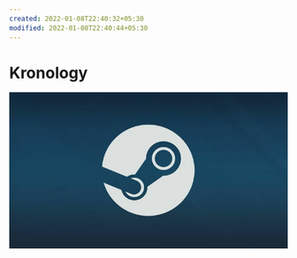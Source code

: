 ```yaml
---
created: 2022-01-08T22:40:32+05:30
modified: 2022-01-08T22:40:44+05:30
---
```


# Kronology

![Image](./1e105bc013347e0aeb280a15a45547cf.jpg)
